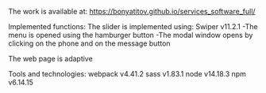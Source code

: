 The work is available at:
https://bonyatitov.github.io/services_software_full/

Implemented functions:
The slider is implemented using:
Swiper v11.2.1
-The menu is opened using the hamburger button 
-The modal window opens by clicking on the phone and on the message button 

The web page is adaptive

Tools and technologies:
webpack v4.41.2
sass v1.83.1
node v14.18.3
npm v6.14.15
